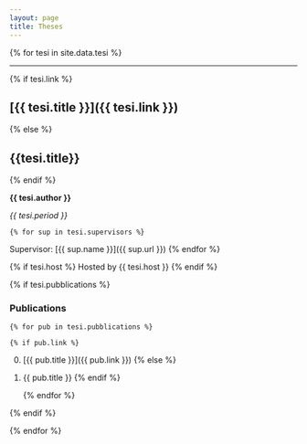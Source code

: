```yaml
---
layout: page
title: Theses
---
```


{% for tesi in site.data.tesi %}

---

{% if tesi.link %}

## [{{ tesi.title }}]({{ tesi.link }})

{% else %}

## {{tesi.title}}

{% endif %}

**{{ tesi.author }}**

*{{ tesi.period }}*

    {% for sup in tesi.supervisors %}
Supervisor: [{{ sup.name }}]({{ sup.url }})
    {% endfor %}

{% if tesi.host %}
Hosted by {{ tesi.host }}
{% endif %}

{% if tesi.pubblications %}
### Publications
    {% for pub in tesi.pubblications %}

    {% if pub.link %}
0. [{{ pub.title }}]({{ pub.link }})
    {% else %}
0. {{ pub.title }}
    {% endif %}

    {% endfor %}

{% endif %}

{% endfor %}
